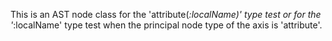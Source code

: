 This is an AST node class for the 'attribute(*:localName)' type test or for the '*:localName' type test when the principal node type of the axis is 'attribute'.